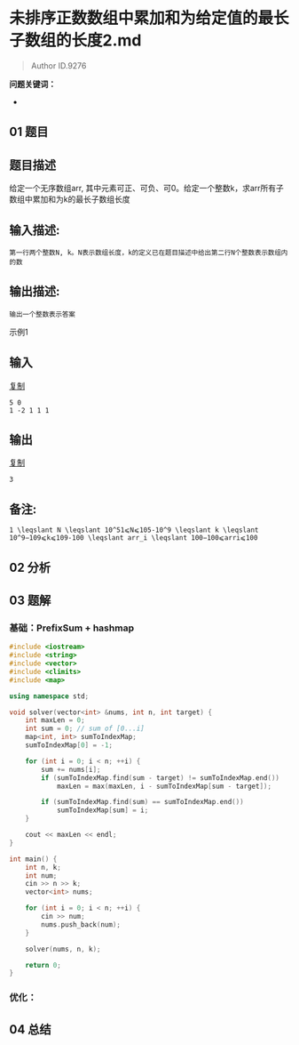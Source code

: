 # 未排序正数数组中累加和为给定值的最长子数组的长度2.md
> Author ID.9276 

**问题关键词：**

- 

## 01 题目

## 题目描述

给定一个无序数组arr, 其中元素可正、可负、可0。给定一个整数k，求arr所有子数组中累加和为k的最长子数组长度

## 输入描述:

```
第一行两个整数N, k。N表示数组长度，k的定义已在题目描述中给出第二行N个整数表示数组内的数
```

## 输出描述:

```
输出一个整数表示答案
```

示例1

## 输入

[复制](javascript:void(0);)

```
5 0
1 -2 1 1 1
```

## 输出

[复制](javascript:void(0);)

```
3
```

## 备注:

```
1 \leqslant N \leqslant 10^51⩽N⩽105-10^9 \leqslant k \leqslant 10^9−109⩽k⩽109-100 \leqslant arr_i \leqslant 100−100⩽arri⩽100
```

## 02 分析



## 03 题解

### 基础：PrefixSum + hashmap

```c++
#include <iostream>
#include <string>
#include <vector>
#include <climits>
#include <map>

using namespace std;

void solver(vector<int> &nums, int n, int target) {
    int maxLen = 0;
    int sum = 0; // sum of [0...i]
    map<int, int> sumToIndexMap;
    sumToIndexMap[0] = -1;

    for (int i = 0; i < n; ++i) {
        sum += nums[i];
        if (sumToIndexMap.find(sum - target) != sumToIndexMap.end())
            maxLen = max(maxLen, i - sumToIndexMap[sum - target]);

        if (sumToIndexMap.find(sum) == sumToIndexMap.end())
            sumToIndexMap[sum] = i;
    }

    cout << maxLen << endl;
}

int main() {
    int n, k;
    int num;
    cin >> n >> k;
    vector<int> nums;

    for (int i = 0; i < n; ++i) {
        cin >> num;
        nums.push_back(num);
    }

    solver(nums, n, k);

    return 0;
}
```



### 优化：



## 04 总结

